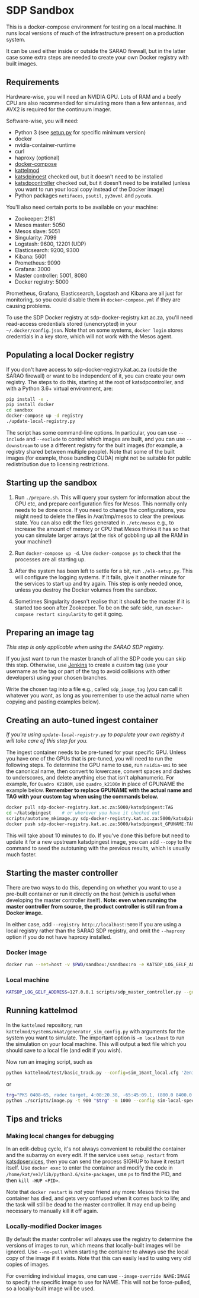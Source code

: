 # SDP Sandbox

This is a docker-compose environment for testing on a local machine. It runs
local versions of much of the infrastructure present on a production system.

It can be used either inside or outside the SARAO firewall, but in the latter
case some extra steps are needed to create your own Docker registry with built
images.

## Requirements

Hardware-wise, you will need an NVIDIA GPU. Lots of RAM and a beefy CPU are
also recommended for simulating more than a few antennas, and AVX2 is required
for the continuum imager.

Software-wise, you will need:
- Python 3 (see [setup.py](../setup.py) for specific minimum version)
- docker
- nvidia-container-runtime
- curl
- haproxy (optional)
- [docker-compose](https://docs.docker.com/compose/)
- [kattelmod](https://github.com/ska-sa/kattelmod)
- [katsdpingest](https://github.com/ska-sa/katsdpingest) checked out, but it
  doesn't need to be installed
- [katsdpcontroller](https://github.com/ska-sa/katsdpcontroller) checked out,
  but it doesn't need to be installed (unless you want to run your local copy
  instead of the Docker image)
- Python packages `netifaces`, `psutil`, `py3nvml` and `pycuda`.

You'll also need certain ports to be available on your machine:
- Zookeeper: 2181
- Mesos master: 5050
- Mesos slave: 5051
- Singularity: 7099
- Logstash: 9600, 12201 (UDP)
- Elasticsearch: 9200, 9300
- Kibana: 5601
- Prometheus: 9090
- Grafana: 3000
- Master controller: 5001, 8080
- Docker registry: 5000

Prometheus, Grafana, Elasticsearch, Logstash and Kibana are all just for
monitoring, so you could disable them in `docker-compose.yml` if they are
causing problems.

To use the SDP Docker registry at sdp-docker-registry.kat.ac.za, you'll need
read-access credentials stored (unencrypted) in your `~/.docker/config.json`.
Note that on some systems, `docker login` stores credentials in a key store,
which will not work with the Mesos agent.

## Populating a local Docker registry

If you don't have access to sdp-docker-registry.kat.ac.za (outside the SARAO firewall)
or want to be independent of it, you can create your own registry. The steps to
do this, starting at the root of katsdpcontroller, and with a Python 3.6+
virtual environment, are:

```sh
pip install -e .
pip install docker
cd sandbox
docker-compose up -d registry
./update-local-registry.py
```

The script has some command-line options. In particular, you can use
`--include` and `--exclude` to control which images are built, and you can use
`--downstream` to use a different registry for the built images (for example, a
registry shared between multiple people). Note that some of the built images
(for example, those bundling CUDA) might not be suitable for public
redistribution due to licensing restrictions.

## Starting up the sandbox

1. Run `./prepare.sh`. This will query your system for information
   about the GPU etc, and prepare configuration files for Mesos. This normally
   only needs to be done once. If you need to change the configurations, you
   might need to delete the files in /var/tmp/mesos to clear the previous state.
   You can also edit the files generated in `./etc/mesos` e.g., to increase the
   amount of memory or CPU that Mesos thinks it has so that you can simulate
   larger arrays (at the risk of gobbling up all the RAM in your machine!)

2. Run `docker-compose up -d`. Use `docker-compose ps` to check that the
   processes are all starting up.

3. After the system has been left to settle for a bit, run `./elk-setup.py`.
   This will configure the logging systems. If it fails, give it another
   minute for the services to start up and try again. This step is only
   needed once, unless you destroy the Docker volumes from the sandbox.

4. Sometimes Singularity doesn't realise that it should be the master if it is
   started too soon after Zookeeper. To be on the safe side, run
   `docker-compose restart singularity` to get it going.

## Preparing an image tag

*This step is only applicable when using the SARAO SDP registry.*

If you just want to run the master branch of all the SDP code you can skip
this step. Otherwise, use
[Jenkins](https://sdp-jenkins.kat.ac.za/view/Deployment/job/deployment/job/generic/)
to create a custom tag (use your username as the tag or part of the tag to
avoid collisions with other developers) using your chosen branches.

Write the chosen tag into a file e.g., called `sdp_image_tag` (you can call it
whatever you want, as long as you remember to use the actual name when copying
and pasting examples below).

## Creating an auto-tuned ingest container

*If you're using `update-local-registry.py` to populate your own registry it
will take care of this step for you.*

The ingest container needs to be pre-tuned for your specific GPU. Unless you
have one of the GPUs that is pre-tuned, you will need to run the following
steps. To determine the GPU name to use, run `nvidia-smi` to see the canonical
name, then convert to lowercase, convert spaces and dashes to underscores, and
delete anything else that isn't alphanumeric. For example, for `Quadro
K2100M`, use `quadro_k2100m` in place of GPUNAME the example below. **Remember
to replace GPUNAME with the actual name and TAG with your custom tag when
using the commands below.**
```sh
docker pull sdp-docker-registry.kat.ac.za:5000/katsdpingest:TAG
cd ~/katsdpingest    # or wherever you have it checked out
scripts/autotune_mkimage.py sdp-docker-registry.kat.ac.za:5000/katsdpingest_GPUNAME:TAG sdp-docker-registry.kat.ac.za:5000/katsdpingest:TAG
docker push sdp-docker-registry.kat.ac.za:5000/katsdpingest_GPUNAME:TAG
```
This will take about 10 minutes to do. If you've done this before but need to
update it for a new upstream katsdpingest image, you can add `--copy` to the
command to seed the autotuning with the previous results, which is usually
much faster.

## Starting the master controller

There are two ways to do this, depending on whether you want to use a
pre-built container or run it directly on the host (which is useful when
developing the master controller itself). **Note: even when running the
master controller from source, the product controller is still run from a
Docker image.**

In either case, add `--registry http://localhost:5000` if you are using a
local registry rather than the SARAO SDP registry, and omit the `--haproxy`
option if you do not have haproxy installed.

### Docker image

```sh
docker run --net=host -v $PWD/sandbox:/sandbox:ro -e KATSDP_LOG_GELF_ADDRESS=127.0.0.1 sdp-docker-registry.kat.ac.za:5000/katsdpcontroller sdp_master_controller.py --gui-urls /sandbox/gui-urls/ --localhost --image-tag-file /sandbox/sdp_image_tag --s3-config-file /sandbox/s3_config.json --haproxy localhost:2181 http://localhost:7099/singularity
```

### Local machine

```sh
KATSDP_LOG_GELF_ADDRESS=127.0.0.1 scripts/sdp_master_controller.py --gui-urls sandbox/gui-urls/ --localhost --image-tag-file sandbox/sdp_image_tag --s3-config-file sandbox/s3_config.json --no-pull --haproxy localhost:2181 http://localhost:7099/singularity
```

## Running kattelmod

In the `kattelmod` repository, run
`kattelmod/systems/mkat/generator_sim_config.py` with arguments for the system
you want to simulate. The important option is `-m localhost` to run the
simulation on your local machine. This will output a text file which you
should save to a local file (and edit if you wish).

Now run an imaging script, such as 
```sh
python kattelmod/test/basic_track.py --config=sim_16ant_local.cfg 'Zenith, azel, 0, 90' -t 100
```
or
```sh
trg="PKS 0408-65, radec target, 4:08:20.38, -65:45:09.1, (800.0 8400.0 -3.708 3.807 -0.7202)"
python ./scripts/image.py -t 900 "$trg" -m 1000 --config sim-local-spectral8.cfg
```

## Tips and tricks

### Making local changes for debugging
In an edit-debug cycle, it's not always convenient to rebuild the container
and the subarray on every edit. If the service uses `setup_restart` from
[katsdpservices](https://github.com/ska-sa/katsdpservices), then you can send
the process SIGHUP to have it restart itself. Use `docker exec` to enter the
container and modify the code in `/home/kat/ve3/lib/python3.6/site-packages`,
use `ps` to find the PID, and then `kill -HUP <PID>`.

Note that `docker restart` is *not* your friend any more: Mesos thinks the
container has died, and gets very confused when it comes back to life; and the
task will still be dead to the master controller. It may end up being
necessary to manually kill it off again.

### Locally-modified Docker images

By default the master controller will always use the registry to determine the
versions of images to run, which means that locally-built images will be
ignored. Use `--no-pull` when starting the container to always use the
local copy of the image if it exists. Note that this can easily lead to using
very old copies of images.

For overriding individual images, one can use `--image-override NAME:IMAGE` to
specify the specific image to use for NAME. This will not be force-pulled, so a
locally-built image will be used.
